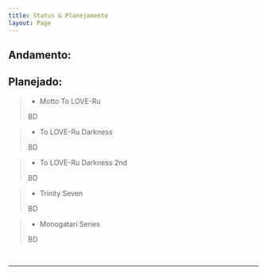 ```yaml
---
title: Status & Planejamento
layout: Page
---
```


## Andamento:



## Planejado:

> - Motto To LOVE-Ru
>
> BD

> - To LOVE-Ru Darkness
>
> BD

> - To LOVE-Ru Darkness 2nd
>
> BD

> - Trinity Seven
>
> BD

> - Monogatari Series
>
> BD

<br><hr><br>
<Disqus/>
